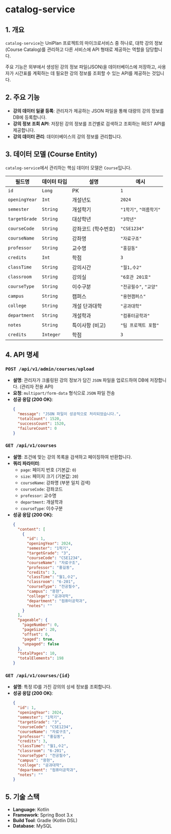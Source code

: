# catalog-service

## 1. 개요

`catalog-service`는 UniPlan 프로젝트의 마이크로서비스 중 하나로, 대학 강의 정보(Course Catalog)를 관리하고 다른 서비스에 API 형태로 제공하는 역할을 담당합니다.

주요 기능은 외부에서 생성된 강의 정보 파일(JSON)을 데이터베이스에 저장하고, 사용자가 시간표를 계획하는 데 필요한 강의 정보를 조회할 수 있는 API를 제공하는 것입니다.

## 2. 주요 기능

- **강의 데이터 일괄 등록**: 관리자가 제공하는 JSON 파일을 통해 대량의 강의 정보를 DB에 등록합니다.
- **강의 정보 조회 API**: 저장된 강의 정보를 조건별로 검색하고 조회하는 REST API를 제공합니다.
- **강의 데이터 관리**: 데이터베이스의 강의 정보를 관리합니다.

## 3. 데이터 모델 (Course Entity)

`catalog-service`에서 관리하는 핵심 데이터 모델은 `Course`입니다.

| 필드명          | 데이터 타입    | 설명                               | 예시                               |
| --------------- | -------------- | ---------------------------------- | ---------------------------------- |
| `id`            | `Long`         | PK                                 | `1`                                |
| `openingYear`   | `Int`          | 개설년도                           | `2024`                             |
| `semester`      | `String`       | 개설학기                           | `"1학기"`, `"여름학기"`            |
| `targetGrade`   | `String`       | 대상학년                           | `"3학년"`                          |
| `courseCode`    | `String`       | 강좌코드 (학수번호)                | `"CSE1234"`                        |
| `courseName`    | `String`       | 강좌명                             | `"자료구조"`                       |
| `professor`     | `String`       | 교수명                             | `"홍길동"`                         |
| `credits`       | `Int`          | 학점                               | `3`                                |
| `classTime`     | `String`       | 강의시간                           | `"월1,수2"`                        |
| `classroom`     | `String`       | 강의실                             | `"6호관 201호"`                    |
| `courseType`    | `String`       | 이수구분                           | `"전공필수"`, `"교양"`             |
| `campus`        | `String`       | 캠퍼스                             | `"용현캠퍼스"`                     |
| `college`       | `String`       | 개설 단과대학                      | `"공과대학"`                       |
| `department`    | `String`       | 개설학과                           | `"컴퓨터공학과"`                   |
| `notes`         | `String`       | 특이사항 (비고)                    | `"팀 프로젝트 포함"`               |
| `credits`       | `Integer`             | 학점                               | `3`                                |

## 4. API 명세

### `POST /api/v1/admin/courses/upload`

- **설명**: 관리자가 크롤링된 강의 정보가 담긴 `JSON` 파일을 업로드하여 DB에 저장합니다. (관리자 전용 API)
- **요청**: `multipart/form-data` 형식으로 `JSON` 파일 전송
- **성공 응답 (200 OK)**:
  ```json
  {
    "message": "JSON 파일이 성공적으로 처리되었습니다.",
    "totalCount": 1520,
    "successCount": 1520,
    "failureCount": 0
  }
  ```

### `GET /api/v1/courses`

- **설명**: 조건에 맞는 강의 목록을 검색하고 페이징하여 반환합니다.
- **쿼리 파라미터**:
  - `page`: 페이지 번호 (기본값: `0`)
  - `size`: 페이지 크기 (기본값: `20`)
  - `courseName`: 강좌명 (부분 일치 검색)
  - `courseCode`: 강좌코드
  - `professor`: 교수명
  - `department`: 개설학과
  - `courseType`: 이수구분
- **성공 응답 (200 OK)**:
  ```json
  {
    "content": [
      {
        "id": 1,
        "openingYear": 2024,
        "semester": "1학기",
        "targetGrade": "3",
        "courseCode": "CSE1234",
        "courseName": "자료구조",
        "professor": "홍길동",
        "credits": 3,
        "classTime": "월1,수2",
        "classroom": "6-201",
        "courseType": "전공필수",
        "campus": "용현",
        "college": "공과대학",
        "department": "컴퓨터공학과",
        "notes": ""
      }
    ],
    "pageable": {
      "pageNumber": 0,
      "pageSize": 20,
      "offset": 0,
      "paged": true,
      "unpaged": false
    },
    "totalPages": 10,
    "totalElements": 198
  }
  ```

### `GET /api/v1/courses/{id}`

- **설명**: 특정 ID를 가진 강의의 상세 정보를 조회합니다.
- **성공 응답 (200 OK)**:
  ```json
  {
    "id": 1,
    "openingYear": 2024,
    "semester": "1학기",
    "targetGrade": "3",
    "courseCode": "CSE1234",
    "courseName": "자료구조",
    "professor": "홍길동",
    "credits": 3,
    "classTime": "월1,수2",
    "classroom": "6-201",
    "courseType": "전공필수",
    "campus": "용현",
    "college": "공과대학",
    "department": "컴퓨터공학과",
    "notes": ""
  }
  ```

## 5. 기술 스택

- **Language**: Kotlin
- **Framework**: Spring Boot 3.x
- **Build Tool**: Gradle (Kotlin DSL)
- **Database**: MySQL
